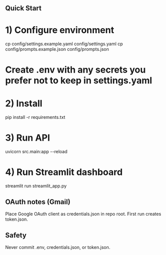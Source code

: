 ## Quick Start

# 1) Configure environment
cp config/settings.example.yaml config/settings.yaml
cp config/prompts.example.json config/prompts.json
# Create .env with any secrets you prefer not to keep in settings.yaml

# 2) Install
pip install -r requirements.txt

# 3) Run API
uvicorn src.main:app --reload

# 4) Run Streamlit dashboard
streamlit run streamlit_app.py

## OAuth notes (Gmail)
Place Google OAuth client as credentials.json in repo root. First run creates token.json.

## Safety
Never commit .env, credentials.json, or token.json.